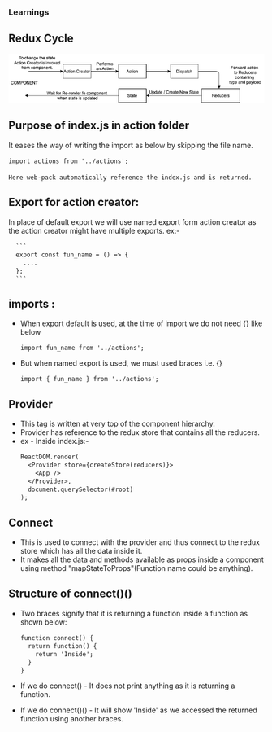 ### Learnings

## Redux Cycle
   ![Redux Cycle](React-Redux.png)

## Purpose of index.js in action folder

  It eases the way of writing the import as below by skipping the file name.

    import actions from '../actions';

    Here web-pack automatically reference the index.js and is returned.

## Export for action creator:

  In place of default export we will use named export form action creator as the action creator might have multiple exports.
  ex:-

      ```
      export const fun_name = () => {
        ....
      };
      ```
## imports :

  - When export default is used, at the time of import we do not need {} like below
    ```
    import fun_name from '../actions';
    ```

  - But when named export is used, we must used braces i.e. {}
    ```
    import { fun_name } from '../actions';
    ```

## Provider

  - This tag is written at very top of the component hierarchy.
  - Provider has reference to the redux store that contains all the reducers.
  - ex -
    Inside index.js:-
      ```
      ReactDOM.render(
        <Provider store={createStore(reducers)}>
          <App />
        </Provider>,
        document.querySelector(#root)
      );
      ```

## Connect

  - This is used to connect with the provider and thus connect to the redux store which has all the data inside it.
  - It makes all the data and methods available as props inside a component using method "mapStateToProps"(Function name could be anything).

## Structure of connect()()
  - Two braces signify that it is returning a function inside a function as shown below:
    ```
    function connect() {
      return function() {
        return 'Inside';
      }
    }
    ```

  - If we do connect() - It does not print anything as it is returning a function.
  - If we do connect()() - It will show 'Inside' as we accessed the returned function using another braces.
